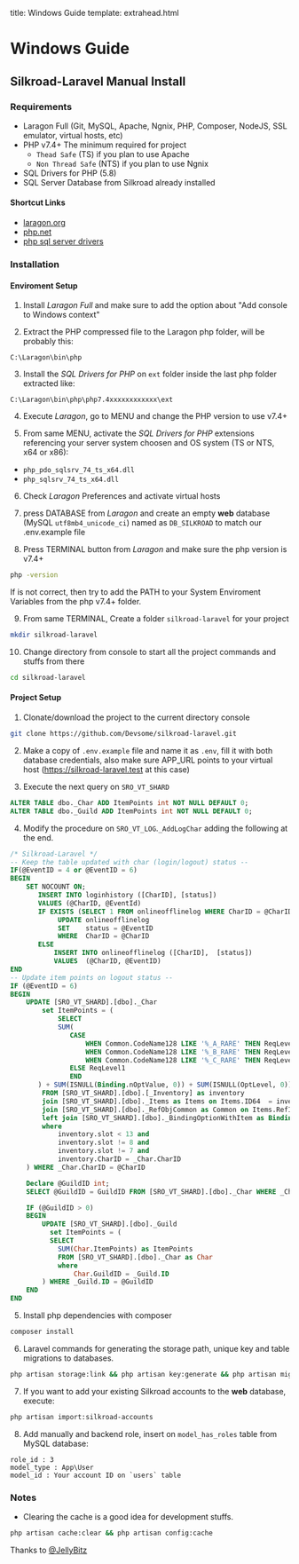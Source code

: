 title: Windows Guide
template: extrahead.html

# Windows Guide


## Silkroad-Laravel Manual Install

### Requirements

- Laragon Full (Git, MySQL, Apache, Ngnix, PHP, Composer, NodeJS, SSL emulator, virtual hosts, etc)
- PHP v7.4+ The minimum required for project
  - `Thead Safe` (TS) if you plan to use Apache
  - `Non Thread Safe` (NTS) if you plan to use Ngnix
- SQL Drivers for PHP (5.8)
- SQL Server Database from Silkroad already installed

#### Shortcut Links
- <a href="https://laragon.org/download/">laragon.org</a>
- <a href="https://www.php.net/downloads">php.net</a>
- <a href="https://docs.microsoft.com/en-us/sql/connect/php/download-drivers-php-sql-server?view=sql-server-ver15">php sql server drivers</a>

### Installation

#### Enviroment Setup

1. Install _Laragon Full_ and make sure to add the option about "Add console to Windows context"

2. Extract the PHP compressed file to the Laragon php folder, will be probably this:
```
C:\Laragon\bin\php
```

3. Install the _SQL Drivers for PHP_ on `ext` folder inside the last php folder extracted like:
```
C:\Laragon\bin\php\php7.4xxxxxxxxxxxx\ext
```

4. Execute _Laragon_, go to MENU and change the PHP version to use v7.4+

5. From same MENU, activate the _SQL Drivers for PHP_ extensions referencing your server system choosen and OS system (TS or NTS, x64 or x86):
- `php_pdo_sqlsrv_74_ts_x64.dll`
- `php_sqlsrv_74_ts_x64.dll`

6. Check _Laragon_ Preferences and activate virtual hosts

7. press DATABASE from _Laragon_ and create an empty **web** database (MySQL `utf8mb4_unicode_ci`)
named as `DB_SILKROAD` to match our .env.example file

8. Press TERMINAL button from _Laragon_ and make sure the php version is v7.4+
```bash
php -version
```
If is not correct, then try to add the PATH to your System Enviroment Variables from the php v7.4+ folder.

9. From same TERMINAL, Create a folder `silkroad-laravel` for your project
```bash
mkdir silkroad-laravel
```

10. Change directory from console to start all the project commands and stuffs from there
```bash
cd silkroad-laravel
```

#### Project Setup

1. Clonate/download the project to the current directory console
```bash
git clone https://github.com/Devsome/silkroad-laravel.git
```

2. Make a copy of `.env.example` file and name it as `.env`, fill it with both database credentials, also make sure APP_URL points to your virtual host (https://silkroad-laravel.test at this case)

3. Execute the next query on `SRO_VT_SHARD`
```sql
ALTER TABLE dbo._Char ADD ItemPoints int NOT NULL DEFAULT 0;
ALTER TABLE dbo._Guild ADD ItemPoints int NOT NULL DEFAULT 0;
```

4. Modify the procedure on `SRO_VT_LOG`.`_AddLogChar` adding the following at the end.
```sql
/* Silkroad-Laravel */
-- Keep the table updated with char (login/logout) status --
IF(@EventID = 4 or @EventID = 6)
BEGIN
    SET NOCOUNT ON;
       INSERT INTO loginhistory ([CharID], [status])
       VALUES (@CharID, @EventId)
       IF EXISTS (SELECT 1 FROM onlineofflinelog WHERE CharID = @CharID)
            UPDATE onlineofflinelog
            SET    status = @EventID
            WHERE  CharID = @CharID
       ELSE
           INSERT INTO onlineofflinelog ([CharID],  [status])
           VALUES  (@CharID, @EventID)
END
-- Update item points on logout status --
IF (@EventID = 6)
BEGIN
    UPDATE [SRO_VT_SHARD].[dbo]._Char
        set ItemPoints = (  
            SELECT
            SUM(
               CASE
                   WHEN Common.CodeName128 LIKE '%_A_RARE' THEN ReqLevel1 + 5
                   WHEN Common.CodeName128 LIKE '%_B_RARE' THEN ReqLevel1 + 10
                   WHEN Common.CodeName128 LIKE '%_C_RARE' THEN ReqLevel1 + 15
               ELSE ReqLevel1
               END
       ) + SUM(ISNULL(Binding.nOptValue, 0)) + SUM(ISNULL(OptLevel, 0)) AS ItemPoints
        FROM [SRO_VT_SHARD].[dbo].[_Inventory] as inventory
        join [SRO_VT_SHARD].[dbo]._Items as Items on Items.ID64  = inventory.ItemID
        join [SRO_VT_SHARD].[dbo]._RefObjCommon as Common on Items.RefItemId  = Common.ID
        left join [SRO_VT_SHARD].[dbo]._BindingOptionWithItem as Binding on Binding.nItemDBID = Items.ID64
        where
            inventory.slot < 13 and
            inventory.slot != 8 and
            inventory.slot != 7 and
            inventory.CharID = _Char.CharID
    ) WHERE _Char.CharID = @CharID

    Declare @GuildID int;
    SELECT @GuildID = GuildID FROM [SRO_VT_SHARD].[dbo]._Char WHERE _Char.CharID = @CharID

    IF (@GuildID > 0)
    BEGIN
        UPDATE [SRO_VT_SHARD].[dbo]._Guild
          set ItemPoints = (
          SELECT
            SUM(Char.ItemPoints) as ItemPoints
            FROM [SRO_VT_SHARD].[dbo]._Char as Char
            where
                Char.GuildID = _Guild.ID
        ) WHERE _Guild.ID = @GuildID
    END
END
```

5. Install php dependencies with composer
```bash
composer install
```

6. Laravel commands for generating the storage path, unique key and table migrations to databases.
```bash
php artisan storage:link && php artisan key:generate && php artisan migrate --seed
```

7. If you want to add your existing Silkroad accounts to the **web** database, execute:
```bash
php artisan import:silkroad-accounts
```

8. Add manually and backend role, insert on `model_has_roles` table from MySQL database:
```
role_id : 3
model_type : App\User
model_id : Your account ID on `users` table
```

### Notes

- Clearing the cache is a good idea for development stuffs.
```bash
php artisan cache:clear && php artisan config:cache
```

Thanks to [@JellyBitz](https://github.com/JellyBitz)
